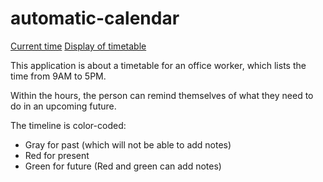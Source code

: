 # automatic-calendar

[Current time](./Assets/images/current-time-image.png)
[Display of timetable](./Assets/images/timetable.png)

This application is about a timetable for an office worker, which lists the time from 9AM to 5PM.

Within the hours, the person can remind themselves of what they need to do in an upcoming future.

The timeline is color-coded:

- Gray for past (which will not be able to add notes)
- Red for present
- Green for future (Red and green can add notes)
